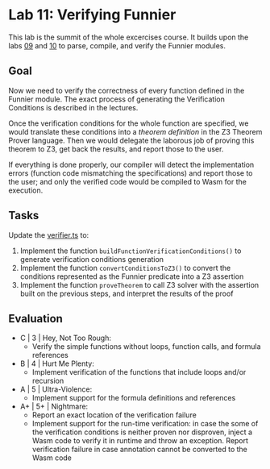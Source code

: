 # Lab 11: Verifying Funnier

This lab is the summit of the whole excercises course.
It builds upon the labs [09](../lab09/) and [10](../lab10) to parse, compile, and verify the Funnier modules. 

## Goal

Now we need to verify the correctness of every function defined in the Funnier module.
The exact process of generating the Verification Conditions is described in the lectures.

Once the verification conditions for the whole function are specified, we would translate these conditions into a *theorem definition* in the Z3 Theorem Prover language.
Then we would delegate the laborous job of proving this theorem to Z3, get back the results, and report those to the user.

If everything is done properly, our compiler will detect the implementation errors (function code mismatching the specifications) and report those to the user; and only the verified code would be compiled to Wasm for the execution.

## Tasks

Update the [verifier.ts](src/verifier.ts) to:

1. Implement the function `buildFunctionVerificationConditions()` to generate verification conditions generation
2. Implement the function `convertConditionsToZ3()` to convert the conditions represented as the Funnier predicate into a Z3 assertion
3. Implement the function `proveTheorem` to call Z3 solver with the assertion built on the previous steps, and interpret the results of the proof

## Evaluation

- C | 3 | Hey, Not Too Rough:
  - Verify the simple functions without loops, function calls, and formula references
- B | 4 | Hurt Me Plenty:
  - Implement verification of the functions that include loops and/or recursion
- A | 5 | Ultra-Violence:
  - Implement support for the formula definitions and references
- A+ | 5+ | Nightmare:
  - Report an exact location of the verification failure
  - Implement support for the run-time verification: in case the some of the verification conditions is neither proven nor disproven, inject a Wasm code to verify it in runtime and throw an exception. Report verification failure in case annotation cannot be converted to the Wasm code
